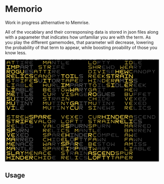 # Memorio
Work in progress althernative to Memrise.

All of the vocablary and their corresponsing data is stored in json files along with a papameter that indicates how unfamiliar you are with the term. As you play the different gamemodes, that parameter will decrease, lowering the probability of that term to appear, while boosting proability of those you know less.

![Banner](img/memorio.png)

## Usage

